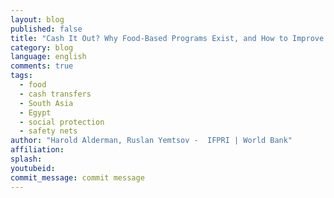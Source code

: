 ```yaml
---
layout: blog
published: false
title: "Cash It Out? Why Food-Based Programs Exist, and How to Improve Them"
category: blog
language: english
comments: true
tags: 
  - food
  - cash transfers
  - South Asia
  - Egypt
  - social protection
  - safety nets
author: "Harold Alderman, Ruslan Yemtsov -  IFPRI | World Bank"
affiliation: 
splash: 
youtubeid: 
commit_message: commit message
---
```

